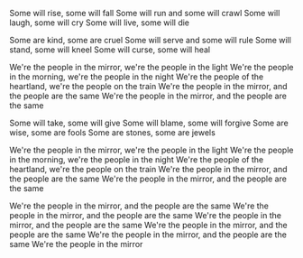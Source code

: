Some will rise, some will fall
Some will run and some will crawl
Some will laugh, some will cry
Some will live, some will die

Some are kind, some are cruel
Some will serve and some will rule
Some will stand, some will kneel
Some will curse, some will heal

We're the people in the mirror, we're the people in the light
We're the people in the morning, we're the people in the night
We're the people of the heartland, we're the people on the train
We're the people in the mirror, and the people are the same
We're the people in the mirror, and the people are the same

Some will take, some will give
Some will blame, some will forgive
Some are wise, some are fools
Some are stones, some are jewels

We're the people in the mirror, we're the people in the light
We're the people in the morning, we're the people in the night
We're the people of the heartland, we're the people on the train
We're the people in the mirror, and the people are the same
We're the people in the mirror, and the people are the same

We're the people in the mirror, and the people are the same
We're the people in the mirror, and the people are the same
We're the people in the mirror, and the people are the same
We're the people in the mirror, and the people are the same
We're the people in the mirror, and the people are the same
We're the people in the mirror
